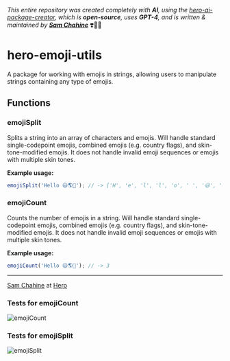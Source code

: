 
_This entire repository was created completely with **AI**, using the [hero-ai-package-creator](https://github.com/hero-page/hero-ai-package-creator), which is **open-source**, uses **GPT-4**, and is written & maintained by [**Sam Chahine**](https://hero.page/samir)_ ❣️🧞‍♀️ 



# hero-emoji-utils

A package for working with emojis in strings, allowing users to manipulate strings containing any type of emojis.

## Functions

### emojiSplit

Splits a string into an array of characters and emojis. Will handle standard single-codepoint emojis, combined emojis (e.g. country flags), and skin-tone-modified emojis. It does not handle invalid emoji sequences or emojis with multiple skin tones.

**Example usage:**

```javascript
emojiSplit('Hello 😃🌎🎉'); // -> ['H', 'e', 'l', 'l', 'o', ' ', '😃', '🌎', '🎉']
```

### emojiCount

Counts the number of emojis in a string. Will handle standard single-codepoint emojis, combined emojis (e.g. country flags), and skin-tone-modified emojis. It does not handle invalid emoji sequences or emojis with multiple skin tones.

**Example usage:**

```javascript
emojiCount('Hello 😃🌎🎉'); // -> 3
```

---

[Sam Chahine](https://github.com/kingmeers) at [Hero](https://hero.page)
                

### Tests for emojiCount

![emojiCount](https://img.shields.io/badge/emojiCount()-2%20passed%2C%203%20failed.-ff69b4)

### Tests for emojiSplit

![emojiSplit](https://img.shields.io/badge/emojiSplit()-0%20passed%2C%203%20failed.-ff69b4)
